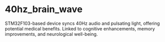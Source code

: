 # 40hz_brain_wave
STM32F103-based device syncs 40Hz audio and pulsating light, offering potential medical benefits. Linked to cognitive enhancements, memory improvements, and neurological well-being.
